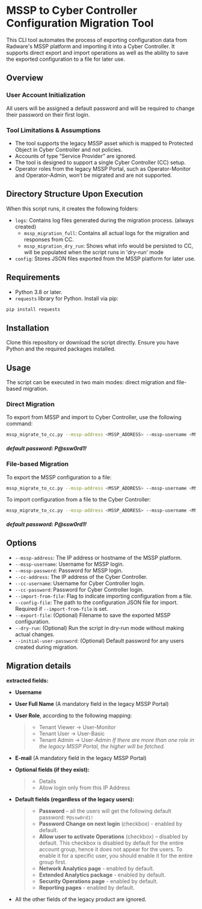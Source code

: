 # MSSP to Cyber Controller Configuration Migration Tool

This CLI tool automates the process of exporting configuration data from Radware's MSSP platform and importing it into a Cyber Controller. It supports direct export and import operations as well as the ability to save the exported configuration to a file for later use.

## Overview

### User Account Initialization

All users will be assigned a default password and will be required to change their password on their first login.

### Tool Limitations & Assumptions

- The tool supports the legacy MSSP asset which is mapped to Protected Object in Cyber Controller and not policies.
- Accounts of type “Service Provider” are ignored.
- The tool is designed to support a single Cyber Controller (CC) setup.
- Operator roles from the legacy MSSP Portal, such as Operator-Monitor and Operator-Admin, won’t be migrated and are not supported.

## Directory Structure Upon Execution

When this script runs, it creates the following folders:
- `logs`: Contains log files generated during the migration process. (always created)
    - `mssp_migration_full`: Contains all actual logs for the migration and responses from CC.
    - `mssp_migration_dry_run`: Shows what info would be persisted to CC, will be populated when the script runs in 'dry-run' mode
- `config`: Stores JSON files exported from the MSSP platform for later use.

## Requirements

- Python 3.8 or later.
- `requests` library for Python. Install via pip:
```bash
pip install requests
```

## Installation

Clone this repository or download the script directly. Ensure you have Python and the required packages installed.

## Usage

The script can be executed in two main modes: direct migration and file-based migration.

### Direct Migration

To export from MSSP and import to Cyber Controller, use the following command:
```bash
mssp_migrate_to_cc.py --mssp-address <MSSP_ADDRESS> --mssp-username <MSSP_USERNAME> --mssp-password <MSSP_PASSWORD> --cc-address <CC_IP> --cc-username <CC_USERNAME> --cc-password <CC_PASSWORD> [--initial-user-password <DEFAULT_PASSWORD>] [--dry-run]
```
##### default password: P@ssw0rd1!
### File-based Migration

To export the MSSP configuration to a file:
```bash
mssp_migrate_to_cc.py --mssp-address <MSSP_ADDRESS> --mssp-username <MSSP_USERNAME> --mssp-password <MSSP_PASSWORD> --export-file <FILENAME.json>
```

To import configuration from a file to the Cyber Controller:
```bash
mssp_migrate_to_cc.py --mssp-address <MSSP_ADDRESS> --mssp-username <MSSP_USERNAME> --cc-address <CC_IP> --cc-username <CC_USERNAME> --cc-password <CC_PASSWORD> --config-file <FILENAME.json> --import-from-file [--initial-user-password <DEFAULT_PASSWORD>] [--dry-run]
```
##### default password: P@ssw0rd1!
## Options

- `--mssp-address`: The IP address or hostname of the MSSP platform.
- `--mssp-username`: Username for MSSP login.
- `--mssp-password`: Password for MSSP login.
- `--cc-address`: The IP address of the Cyber Controller.
- `--cc-username`: Username for Cyber Controller login.
- `--cc-password`: Password for Cyber Controller login.
- `--import-from-file`: Flag to indicate importing configuration from a file.
- `--config-file`: The path to the configuration JSON file for import. Required if `--import-from-file` is set.
- `--export-file`: (Optional) Filename to save the exported MSSP configuration.
- `--dry-run`: (Optional) Run the script in dry-run mode without making actual changes.
- `--initial-user-password`: (Optional) Default password for any users created during migration.


## Migration details
**extracted fields:**
- **Username**
- **User Full Name** (A mandatory field in the legacy MSSP Portal)
- **User Role**, according to the following mapping:
  > - Tenant Viewer -> User-Monitor
  > - Tenant User -> User-Basic
  > - Tenant Admin -> User-Admin
  > *If there are more than one role in the legacy MSSP Portal, the higher will be fetched.*
- **E-mail** (A mandatory field in the legacy MSSP Portal)

- **Optional fields (if they exist):**
  > - Details
  > - Allow login only from this IP Address

- **Default fields (regardless of the legacy users):**
  > - **Password** – all the users will get the following default password: `P@ssw0rd1!`
  > - **Password Change on next login** (checkbox) - enabled by default.
  > - **Allow user to activate Operations** (checkbox) – disabled by default. This checkbox is disabled by default for the entire account group, hence it does not appear for the users. To enable it for a specific user, you should enable it for the entire group first.
  > - **Network Analytics page** - enabled by default.
  > - **Extended Analytics package** - enabled by default.
  > - **Security Operations page** - enabled by default.
  > - **Reporting pages** - enabled by default.

- All the other fields of the legacy product are ignored.
